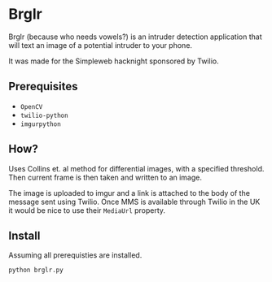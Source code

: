 # Brglr

Brglr (because who needs vowels?) is an intruder detection application
 that will text an image of a potential intruder to your phone.

It was made for the Simpleweb hacknight sponsored by Twilio.

## Prerequisites

* `OpenCV`
* `twilio-python`
* `imgurpython`

## How?

Uses Collins et. al method for differential images, with a specified threshold. Then current frame is then taken and written to an image.

The image is uploaded to imgur and a link is attached to the body of the message sent using Twilio. Once MMS is available through Twilio in the UK it would be nice to use their `MediaUrl` property.

## Install
Assuming all prerequisties are installed.

`python brglr.py`
